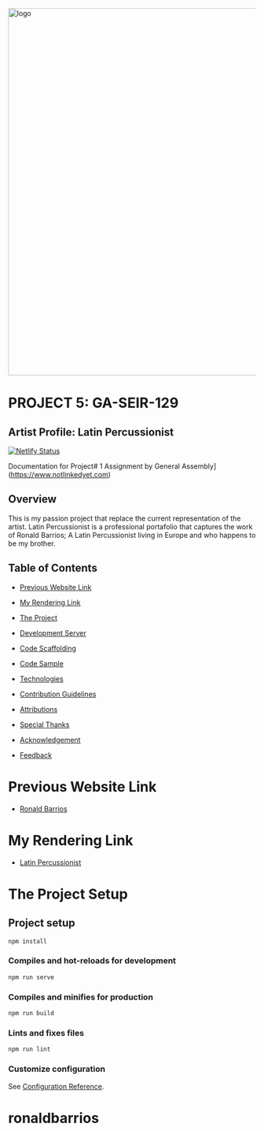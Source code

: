 <img width="746" src="https://user-images.githubusercontent.com/55994508/81608292-a83ceb00-939b-11ea-8244-f0f224b54f9d.png" alt="logo" style="display: block; margin: 0 auto" />

# PROJECT 5: GA-SEIR-129

## Artist Profile: Latin Percussionist

[![Netlify Status](https://api.netlify.com/api/v1/badges/fce5bbf0-aa90-4611-a0e9-890361b4a3e7/deploy-status)](https://app.netlify.com/sites/ronaldbarrios/deploys)

Documentation for Project# 1 Assignment by General Assembly](https://www.notlinkedyet.com)

## Overview

This is my passion project that replace the current representation of the artist. Latin Percussionist is a professional portafolio that captures the work of Ronald Barrios; A Latin Percussionist living in Europe and who happens to be my brother.

## Table of Contents

-   [Previous Website Link](https://github.com/rixiobarrios/ronaldbarrios#Previous-Website-Link)
-   [My Rendering Link](https://github.com/rixiobarrios/ronaldbarrios#My-Rendering_Link)
-   [The Project](https://github.com/rixiobarrios/ronaldbarrios#The-Project)
-   [Development Server](https://github.com/rixiobarrios/ronaldbarrios#Development-Server)
-   [Code Scaffolding](https://github.com/rixiobarrios/ronaldbarrios#Code-Scaffolding)

-   [Code Sample](https://github.com/rixiobarrios/portfolio#Code-Sample)
-   [Technologies](https://github.com/rixiobarrios/portfolio#Technologies)
-   [Contribution Guidelines](https://github.com/rixiobarrios/portfolio#Contribution-Guidelines)
-   [Attributions](https://github.com/rixiobarrios/portfolio#Atributions)
-   [Special Thanks](https://github.com/rixiobarrios/portfolio#Special-Thanks)
-   [Acknowledgement](https://github.com/rixiobarrios/portfolio#Acknowledgement)
-   [Feedback](https://github.com/rixiobarrios/portfolio#Feedback)

# Previous Website Link

-   [Ronald Barrios](http://www.ronaldbarrios.info/)

# My Rendering Link

-   [Latin Percussionist](https://www.ronaldbarrios.com)

# The Project Setup

## Project setup

```
npm install
```

### Compiles and hot-reloads for development

```
npm run serve
```

### Compiles and minifies for production

```
npm run build
```

### Lints and fixes files

```
npm run lint
```

### Customize configuration

See [Configuration Reference](https://cli.vuejs.org/config/).
# ronaldbarrios
